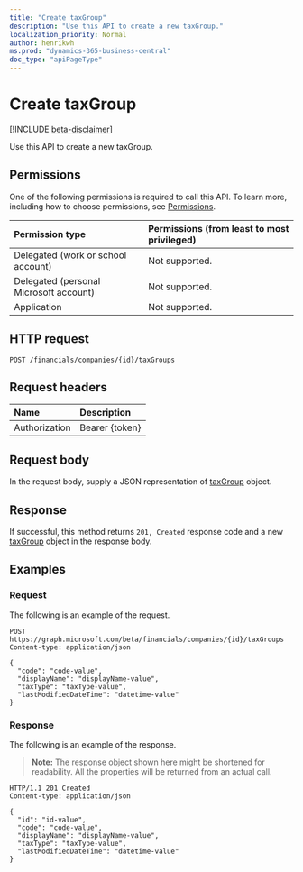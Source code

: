 ```yaml
---
title: "Create taxGroup"
description: "Use this API to create a new taxGroup."
localization_priority: Normal
author: henrikwh
ms.prod: "dynamics-365-business-central"
doc_type: "apiPageType"
---
```


# Create taxGroup

[!INCLUDE [beta-disclaimer](../../includes/beta-disclaimer.md)]

Use this API to create a new taxGroup.

## Permissions

One of the following permissions is required to call this API. To learn more, including how to choose permissions, see [Permissions](/graph/permissions-reference).

| Permission type                        | Permissions (from least to most privileged) |
|:---------------------------------------|:--------------------------------------------|
| Delegated (work or school account)     | Not supported. |
| Delegated (personal Microsoft account) | Not supported. |
| Application                            | Not supported. |

## HTTP request

<!-- { "blockType": "ignored" } -->

```http
POST /financials/companies/{id}/taxGroups
```

## Request headers

| Name          | Description   |
|:--------------|:--------------|
| Authorization | Bearer {token} |

## Request body

In the request body, supply a JSON representation of [taxGroup](../resources/dynamics-taxgroup.md) object.

## Response

If successful, this method returns `201, Created` response code and a new [taxGroup](../resources/dynamics-taxgroup.md) object in the response body.

## Examples

### Request

The following is an example of the request.
<!-- {
  "blockType": "request",
  "name": "create_taxgroup_from_company"
}-->

```http
POST https://graph.microsoft.com/beta/financials/companies/{id}/taxGroups
Content-type: application/json

{
  "code": "code-value",
  "displayName": "displayName-value",
  "taxType": "taxType-value",
  "lastModifiedDateTime": "datetime-value"
}
```

### Response

The following is an example of the response.

> **Note:** The response object shown here might be shortened for readability. All the properties will be returned from an actual call.

<!-- {
  "blockType": "response",
  "truncated": true,
  "@odata.type": "microsoft.graph.taxGroup"
} -->

```http
HTTP/1.1 201 Created
Content-type: application/json

{
  "id": "id-value",
  "code": "code-value",
  "displayName": "displayName-value",
  "taxType": "taxType-value",
  "lastModifiedDateTime": "datetime-value"
}
```

<!-- uuid: 16cd6b66-4b1a-43a1-adaf-3a886856ed98
2019-02-04 14:57:30 UTC -->
<!-- {
  "type": "#page.annotation",
  "description": "Create taxGroup",
  "keywords": "",
  "section": "documentation",
  "tocPath": ""
}-->